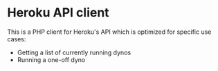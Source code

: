 # Heroku API client

This is a PHP client for Heroku's API which is optimized for specific use cases:

* Getting a list of currently running dynos
* Running a one-off dyno
